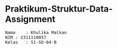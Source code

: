 # Praktikum-Struktur-Data-Assignment

<pre>
Nama	: Khulika Malkan
NIM	: 2311110057
Kelas	: S1-SD-04-B
</pre>
